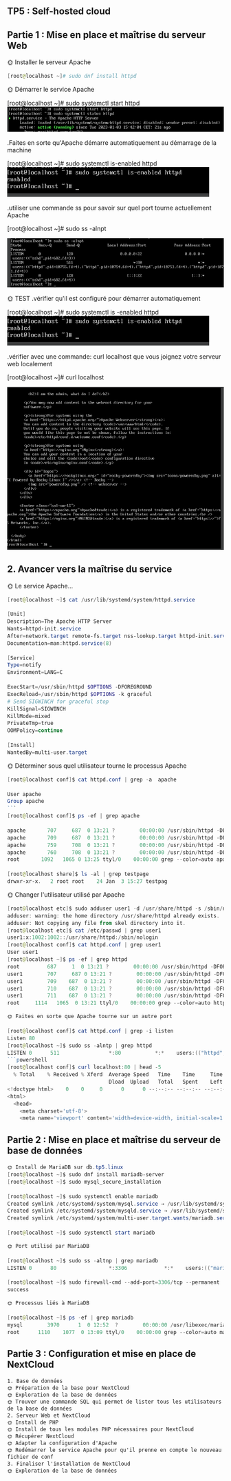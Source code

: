 ## TP5 : Self-hosted cloud
## Partie 1 : Mise en place et maîtrise du serveur Web

🌞 Installer le serveur Apache
````powershell
[root@localhost ~]# sudo dnf install httpd
````
🌞 Démarrer le service Apache

[root@localhost ~]# sudo systemctl start httpd
![demarrer](oui/demarrer.PNG)

.Faites en sorte qu'Apache démarre automatiquement au démarrage de la machine

[root@localhost ~]# sudo systemctl is-enabled httpd
![demar_auto](oui/demar_auto.PNG)

.utiliser une commande ss pour savoir sur quel port tourne actuellement Apache

[root@localhost ~]# sudo ss -alnpt

![port_Apache](oui/port_Apache.PNG)

🌞 TEST
.vérifier qu'il est configuré pour démarrer automatiquement

[root@localhost ~]# sudo systemctl is -enabled httpd 
![demar_auto](oui/demar_auto.PNG)

.vérifier avec une commande: curl localhost que vous joignez votre serveur web localement

[root@localhost ~]# curl localhost 

![locale](oui/locale.PNG)

## 2. Avancer vers la maîtrise du service
🌞 Le service Apache...
```powershell
[root@localhost ~]$ cat /usr/lib/systemd/system/httpd.service

[Unit]
Description=The Apache HTTP Server
Wants=httpd-init.service
After=network.target remote-fs.target nss-lookup.target httpd-init.service
Documentation=man:httpd.service(8)

[Service]
Type=notify
Environment=LANG=C

ExecStart=/usr/sbin/httpd $OPTIONS -DFOREGROUND
ExecReload=/usr/sbin/httpd $OPTIONS -k graceful
# Send SIGWINCH for graceful stop
KillSignal=SIGWINCH
KillMode=mixed
PrivateTmp=true
OOMPolicy=continue

[Install]
WantedBy=multi-user.target
````

🌞 Déterminer sous quel utilisateur tourne le processus Apache
````powershell
[root@localhost conf]$ cat httpd.conf | grep -a  apache

User apache
Group apache
```
[root@localhost conf]$ ps -ef | grep apache

apache       707     687  0 13:21 ?        00:00:00 /usr/sbin/httpd -DFOREGROUND
apache       709     687  0 13:21 ?        00:00:00 /usr/sbin/httpd -DFOREGROUND
apache       759     708  0 13:21 ?        00:00:00 /usr/sbin/httpd -DFOREGROUND
apache       760     708  0 13:21 ?        00:00:00 /usr/sbin/httpd -DFOREGROUND
root       1092   1065 0 13:25 ttyl/0    00:00:00 grep --color=auto apache

[root@localhost share]$ ls -al | grep testpage
drwxr-xr-x.   2 root root    24 Jan  3 15:27 testpag
````
🌞 Changer l'utilisateur utilisé par Apache
````powershell
[root@localhost etc]$ sudo adduser user1 -d /usr/share/httpd -s /sbin/nologin
adduser: warning: the home directory /usr/share/httpd already exists.
adduser: Not copying any file from skel directory into it.
[root@localhost etc]$ cat /etc/passwd | grep user1
user1:x:1002:1002::/usr/share/httpd:/sbin/nologin
[root@localhost conf]$ cat httpd.conf | grep user1
User user1
[root@localhost ~]$ ps -ef | grep httpd
root         687     1  0 13:21 ?        00:00:00 /usr/sbin/httpd -DFOREGROUND
user1        707     687 0 13:21 ?        00:00:00 /usr/sbin/httpd -DFOREGROUND
user1        709    687  0 13:21 ?        00:00:00 /usr/sbin/httpd -DFOREGROUND
user1        710    687  0 13:21 ?        00:00:00 /usr/sbin/httpd -DFOREGROUND
user1        711    687  0 13:21 ?        00:00:00 /usr/sbin/httpd -DFOREGROUND
root     1114   1065  0 13:21 ttyl/0    00:00:00 grep --color=auto httpd
````

````powershell
🌞 Faites en sorte que Apache tourne sur un autre port

[root@localhost conf]$ cat httpd.conf | grep -i listen
Listen 80
[root@localhost ~]$ sudo ss -alntp | grep httpd
LISTEN 0      511                *:80           *:*    users:(("httpd",pid=711,fd=4),("httpd",pid=710,fd=4),("httpd",pid=709,fd=4),("httpd",pid=687,fd=4))
```powershell
[root@localhost conf]$ curl localhost:80 | head -5
  % Total    % Received % Xferd  Average Speed   Time    Time     Time  Current
                                 Dload  Upload   Total   Spent    Left  Speed
<!doctype html>    0    0     0      0      0 --:--:-- --:--:-- --:--:--     0
<html>
  <head>
    <meta charset='utf-8'>
    <meta name='viewport' content='width=device-width, initial-scale=1'>

````

## Partie 2 : Mise en place et maîtrise du serveur de base de données
````powershell
🌞 Install de MariaDB sur db.tp5.linux
[root@localhost ~]$ sudo dnf install mariadb-server
[root@localhost ~]$ sudo mysql_secure_installation

[root@localhost ~]$ sudo systemctl enable mariadb
Created symlink /etc/systemd/system/mysql.service → /usr/lib/systemd/system/mariadb.service.
Created symlink /etc/systemd/system/mysqld.service → /usr/lib/systemd/system/mariadb.service.
Created symlink /etc/systemd/system/multi-user.target.wants/mariadb.service → /usr/lib/systemd/system/mariadb.service.

[root@localhost ~]$ sudo systemctl start mariadb

````
````powershell
🌞 Port utilisé par MariaDB

[root@localhost ~]$ sudo ss -altnp | grep mariadb
LISTEN 0      80                 *:3306            *:*    users:(("mariadbd",pid=3970,fd=19))

[root@localhost ~]$ sudo firewall-cmd --add-port=3306/tcp --permanent
success
````
````powershell
🌞 Processus liés à MariaDB

[root@localhost ~]$ ps -ef | grep mariadb
mysql        3970      1  0 12:52  ?        00:00:00 /usr/libexec/mariadbd --basedir=/usr
root      1110    1077  0 13:09 ttyl/0    00:00:00 grep --color=auto mariadb

````


 ## Partie 3 : Configuration et mise en place de NextCloud

````
1. Base de données
🌞 Préparation de la base pour NextCloud
🌞 Exploration de la base de données
🌞 Trouver une commande SQL qui permet de lister tous les utilisateurs de la base de données
2. Serveur Web et NextCloud
🌞 Install de PHP
🌞 Install de tous les modules PHP nécessaires pour NextCloud
🌞 Récupérer NextCloud
🌞 Adapter la configuration d'Apache
🌞 Redémarrer le service Apache pour qu'il prenne en compte le nouveau fichier de conf
3. Finaliser l'installation de NextCloud
🌞 Exploration de la base de données








